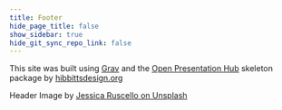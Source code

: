 ```yaml
---
title: Footer
hide_page_title: false
show_sidebar: true
hide_git_sync_repo_link: false
---
```


This site was built using [Grav](http://getgrav.org) and the [Open Presentation Hub](https://learn.hibbittsdesign.org/openpresentationhub) skeleton package by [hibbittsdesign.org](http://hibbittsdesign.org)

Header Image by [Jessica Ruscello on Unsplash](https://unsplash.com/photos/J72ua0Tm-CA)
